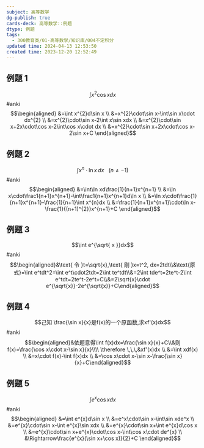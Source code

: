 ```yaml
---
subject: 高等数学
dg-publish: true
cards-deck: 高等数学::例题
dtype: 例题
tags:
  - 300教育类/01-高等数学/知识库/004不定积分
updated time: 2024-04-13 12:53:50
created time: 2023-12-20 12:52:49
---
```

## 例题 1

$$
\int x^2\cos xdx
$$
 #anki 
$$\begin{aligned}
&=\int x^{2}d\sin x \\
&=x^{2}\cdot\sin x-\int\sin x\cdot dx^{2} \\
&=x^{2}\cdot\sin x-2\int x\sin xdx \\
&=x^{2}\cdot\sin x+2x\cdot\cos x-2\int\cos x\cdot dx \\
&=x^{2}\cdot\sin x+2x\cdot\cos x-2\sin x+C
\end{aligned}$$

## 例题 2

$$\int x^{n}\cdot\ln x\,dx\,\,\,\,\,(n\neq-1)$$
 #anki 
$$\begin{aligned}
&=\int\ln xd\frac{1}{n+1}x^{n+1} \\
&=\ln x\cdot\frac1{n+1}x^{n+1}-\int\frac1{n+1}x^{n+1}d\ln x \\
&=\ln x\cdot\frac{1}{n+1}x^{n+1}-\frac{1}{n+1}\int x^{n}dx \\
&=\frac{1}{n+1}x^{n+1}\cdot\ln x-\frac{1}{(n+1)^{2}}x^{n+1}+C
\end{aligned}$$

## 例题 3

$$\int e^{\sqrt{ x }}dx$$
 #anki 
$$\begin{aligned}&\text{ 令 }t=\sqrt{x},\text{ 刚 }x=t^2, dx=2tdt\\&\text{原式}=\int e^tdt^2=\int e^t\cdot2tdt=2\int te^tdt\\&=2\int tde^t=2te^t-2\int e^tdt=2te^t-2e^t+C\\&=2\sqrt{x}\cdot e^{\sqrt{x}}-2e^{\sqrt{x}}+C\end{aligned}$$

## 例题 4

$$己知 \frac{\sin x}{x}是f(x)的一个原函数,求xf'(x)dx$$
 #anki 
$$\begin{aligned}&依题意得\int f(x)dx=\frac{\sin x}{x}+C\\&则f(x)=\frac{\cos x\cdot x-\sin x}{x}\\\\ \therefore \,\,\,&xf'(x)dx \\
&=\int xdf(x) \\
&=x\cdot f(x)-\int f(x)dx \\
&=\cos x\cdot x-\sin x-\frac{\sin x}{x}+C\end{aligned}$$

## 例题 5

$$\int e^x\cos xdx$$
 #anki 
$$\begin{aligned}
&=\int e^{x}d\sin x \\
&=e^x\cdot\sin x-\int\sin xde^x \\
&=e^{x}\cdot\sin x-\int e^{x}\sin xdx \\
&=e^{x}\cdot\sin x+\int e^{x}d\cos x  \\
&=e^{x}\cdot\sin x+e^{x}\cdot\cos x-\int\cos x\cdot de^{x} \\
&\Rightarrow\frac{e^{x}(\sin x+\cos x)}{2}+C 
\end{aligned}$$
